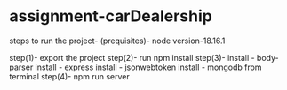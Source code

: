 # assignment-carDealership
steps to run the project-
(prequisites)- 
node version-18.16.1

step(1)- export the project
step(2)- run npm install
step(3)- install - body-parser
            install - express 
            install - jsonwebtoken
            install - mongodb
            from terminal
step(4)- npm run server
